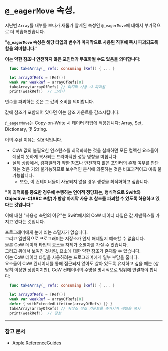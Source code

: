 # `@_eagerMove` 속성.

지난번 `Array`를 내부를 보다가 새롭가 알게된 속성인 `@_eagerMove`에 대해서 부가적으로 더 학습해봤습니다.<br>

**"`@_eagerMove` 속성은 해당 타입의 변수가 마지막으로 사용된 직후에 즉시 파괴되도록 함을 의미합니다."**<br>

**이는 약한 참조나 안전하지 않은 포인터가 무효화될 수도 있음을 의미합니다:**<br>
```swift
  func takeArray(_ refs: consuming [Ref]) { ... }

  let arrayOfRefs = [Ref()]
  weak var weakRef = arrayOfRefs[0]
  takeArray(arrayOfRefs) // 마지막 사용 시 파괴됨
  print(weakRef!)  // 크래시
```
변수를 파괴하는 것은 그 값의 소비를 의미합니다.<br>

값에 참조가 포함되어 있다면 이는 참조 카운트를 감소시킵니다.<br>

`@_eagerMove`는 Copy-on-Write 시 데이터 타입에 적용됩니다: Array, Set, Dictionary, 및 String.<br>

이의 주된 이유는 실용적입니다.<br>
- CoW 값의 불필요한 인스턴스를 최적화하는 것을 실패하면 모든 컬렉션 요소들이 예상치 못하게 복사되는 드라마틱한 성능 영향을 미칩니다. 
- 실제 상황에서, 컴파일러가 약한 참조나 안전하지 않은 포인터의 존재 여부를 판단하는 것은 거의 불가능하므로 보수적인 분석에 의존하는 것은 비효과적이고 예측 불가능합니다.
    - 또한, 이 컨테이너들이 사용되지 않을 경우 생성을 최적화하고 싶습니다.

**"이 최적화를 중요한 경우에 수행하는 언어적 정당화는, 형식적으로 Swift와 Objective-C(ARC 포함)가 항상 마지막 사용 후 참조를 파괴할 수 있도록 허용하고 있다는 것입니다."**<br>

이에 대한 "사용성 측면의 이유"는 Swift에서의 CoW 데이터 타입은 값 세맨틱스를 가지고 있다는 것입니다.<br>

프로그래머에게 눈에 띄는 소멸자가 없습니다.<br>
그리고 일반적으로 프로그래머는 저장소가 언제 해제될지 예측할 수 없습니다.<br>
물론 CoW 데이터 타입의 요소들 자체가 소멸자를 가질 수 있습니다.<br>
그리고 위에서 보여진 것처럼, 요소에 대한 약한 참조가 존재할 수 있습니다.<br>
이는 CoW 데이터 타입을 사용하려는 프로그래머에게 일부 부담을 줍니다.<br>
요소들이 CoW 컨테이너를 통해 접근되지 않아도 살아 있도록 유지하고 싶을 때는 (상당히 이상한 상황이지만), CoW 컨테이너의 수명을 명시적으로 범위에 연결해야 합니다:<br>
```swift
  func takeArray(_ refs: consuming [Ref]) { ... }

  let arrayOfRefs = [Ref()]
  weak var weakRef = arrayOfRefs[0]
  defer { withExtendedLifetime(arrayOfRefs) {} }
  takeArray(arrayOfRefs) // 저장소 참조 카운트를 증가시켜 배열을 복사
  print(weakRef!)  // 정상
```

---

### 참고 문서

- [Apple ReferenceGuides](https://github.com/apple/swift/blob/f6dba90cf2b3b646de748b0fc4fbfbd1f65cb0a3/docs/ReferenceGuides/UnderscoredAttributes.md#_eagermove)
